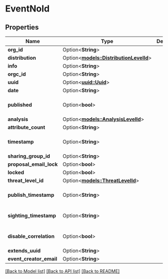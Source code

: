 # EventNoId

## Properties

Name | Type | Description | Notes
------------ | ------------- | ------------- | -------------
**org_id** | Option<**String**> |  | [optional]
**distribution** | Option<[**models::DistributionLevelId**](DistributionLevelId.md)> |  | [optional]
**info** | Option<**String**> |  | [optional]
**orgc_id** | Option<**String**> |  | [optional]
**uuid** | Option<[**uuid::Uuid**](uuid::Uuid.md)> |  | [optional]
**date** | Option<**String**> |  | [optional]
**published** | Option<**bool**> |  | [optional][default to false]
**analysis** | Option<[**models::AnalysisLevelId**](AnalysisLevelId.md)> |  | [optional]
**attribute_count** | Option<**String**> |  | [optional]
**timestamp** | Option<**String**> |  | [optional][default to 0]
**sharing_group_id** | Option<**String**> |  | [optional]
**proposal_email_lock** | Option<**bool**> |  | [optional]
**locked** | Option<**bool**> |  | [optional]
**threat_level_id** | Option<[**models::ThreatLevelId**](ThreatLevelId.md)> |  | [optional]
**publish_timestamp** | Option<**String**> |  | [optional][default to 0]
**sighting_timestamp** | Option<**String**> |  | [optional][default to 0]
**disable_correlation** | Option<**bool**> |  | [optional][default to false]
**extends_uuid** | Option<**String**> |  | [optional]
**event_creator_email** | Option<**String**> |  | [optional]

[[Back to Model list]](../README.md#documentation-for-models) [[Back to API list]](../README.md#documentation-for-api-endpoints) [[Back to README]](../README.md)



